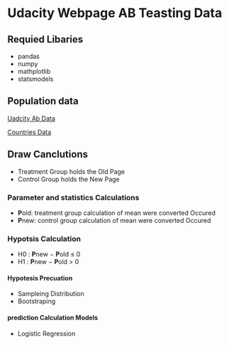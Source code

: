 # Udacity Webpage AB Teasting Data
## Requied Libaries 
  - pandas
  - numpy 
  - mathplotlib 
  - statsmodels

## Population data

[Uadcity Ab Data]('https://raw.githubusercontent.com/nicmodan/AB_Testing-/master/ab_data.csv') 

[Countries Data]('https://raw.githubusercontent.com/nicmodan/AB_Testing-/master/countries.csv')

## Draw Canclutions 

  - Treatment Group holds the Old Page 
  - Control Group holds the New Page 

### Parameter and statistics Calculations 
  - **P**old: treatment group calculation of mean were converted Occured 
  - **P**new: control group calculation of mean were converted Occured 
  
### Hypotsis Calculation 
- H0 : **P**new − **P**old ≤ 0
- H1 : **P**new − **P**old > 0

#### Hypotesis Precuation 
- Sampleing Distribution 
- Bootstraping 

#### prediction Calculation Models
- Logistic Regression  
